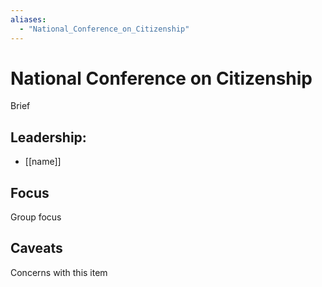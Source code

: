 ```yaml
---
aliases:
  - "National_Conference_on_Citizenship"
---
```

# National Conference on Citizenship

Brief

## Leadership:

- [[name]]

## Focus

Group focus

## Caveats 

Concerns with this item
